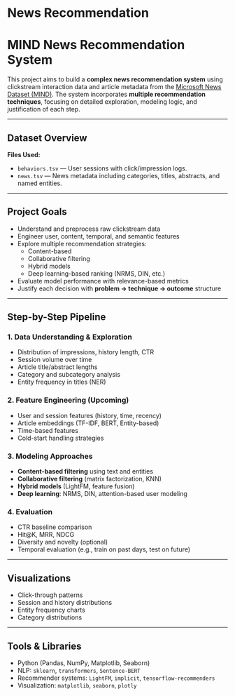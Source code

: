 # News Recommendation

# MIND News Recommendation System

This project aims to build a **complex news recommendation system** using clickstream interaction data and article metadata from the [Microsoft News Dataset (MIND)](https://msnews.github.io/). The system incorporates **multiple recommendation techniques**, focusing on detailed exploration, modeling logic, and justification of each step.

---

## Dataset Overview

**Files Used:**
- `behaviors.tsv` — User sessions with click/impression logs.
- `news.tsv` — News metadata including categories, titles, abstracts, and named entities.

---

## Project Goals

- Understand and preprocess raw clickstream data
- Engineer user, content, temporal, and semantic features
- Explore multiple recommendation strategies:
  - Content-based
  - Collaborative filtering
  - Hybrid models
  - Deep learning-based ranking (NRMS, DIN, etc.)
- Evaluate model performance with relevance-based metrics
- Justify each decision with **problem → technique → outcome** structure

---

## Step-by-Step Pipeline

### 1. Data Understanding & Exploration
- Distribution of impressions, history length, CTR
- Session volume over time
- Article title/abstract lengths
- Category and subcategory analysis
- Entity frequency in titles (NER)

### 2. Feature Engineering (Upcoming)
- User and session features (history, time, recency)
- Article embeddings (TF-IDF, BERT, Entity-based)
- Time-based features
- Cold-start handling strategies

### 3. Modeling Approaches
- **Content-based filtering** using text and entities
- **Collaborative filtering** (matrix factorization, KNN)
- **Hybrid models** (LightFM, feature fusion)
- **Deep learning**: NRMS, DIN, attention-based user modeling

### 4. Evaluation
- CTR baseline comparison
- Hit@K, MRR, NDCG
- Diversity and novelty (optional)
- Temporal evaluation (e.g., train on past days, test on future)

---

## Visualizations

- Click-through patterns
- Session and history distributions
- Entity frequency charts
- Category distributions

---

## Tools & Libraries

- Python (Pandas, NumPy, Matplotlib, Seaborn)
- NLP: `sklearn`, `transformers`, `Sentence-BERT`
- Recommender systems: `LightFM`, `implicit`, `tensorflow-recommenders`
- Visualization: `matplotlib`, `seaborn`, `plotly`

